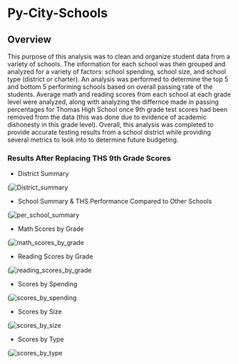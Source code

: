 # Py-City-Schools
## Overview
This purpose of this analysis was to clean and organize student data from a variety of schools. The information for each school was then grouped and analyzed for a variety of factors: school spending, school size, and school type (district or charter). An analysis was performed to determine the top 5 and bottom 5 performing schools based on overall passing rate of the students. Average math and reading scores from each school at each grade level were analyzed, along with analyzing the differnce made in passing percentages for Thomas High School once 9th grade test scores had been removed from the data (this was done due to evidence of academic dishonesty in this grade level). Overall, this analysis was completed to provide accurate testing results from a school district while providing several metrics to look into to determine future budgeting.
### Results After Replacing THS 9th Grade Scores
- District Summary 

(![District_summary](https://user-images.githubusercontent.com/111502918/190870927-d3009791-125e-4dc9-ab1b-a433f0e99828.PNG)
- School Summary & THS Performance Compared to Other Schools

(![per_school_summary](https://user-images.githubusercontent.com/111502918/190870944-75112e4c-68d3-4568-a44a-37ed62ec378e.PNG)

  - Math Scores by Grade
  
 (![math_scores_by_grade](https://user-images.githubusercontent.com/111502918/190870981-e2807b0b-2868-4cae-b08b-0d8ae548be86.PNG)
 
  - Reading Scores by Grade
  
 (![reading_scores_by_grade](https://user-images.githubusercontent.com/111502918/190871021-deb3ce6f-5801-4cfc-95a9-6e5e2acf64fd.PNG)
 
  - Scores by Spending 
  
 (![scores_by_spending](https://user-images.githubusercontent.com/111502918/190871045-5a89844b-01d7-4b67-8905-5af5f01439e4.PNG)
 
  - Scores by Size
  
 (![scores_by_size](https://user-images.githubusercontent.com/111502918/190871072-03ed611b-1f32-47c4-9d43-c0c2ffcff414.PNG)
 
  - Scores by Type
  
 (![scores_by_type](https://user-images.githubusercontent.com/111502918/190871090-36b0bc7e-7299-41c9-9da3-94c2202a720a.PNG)
